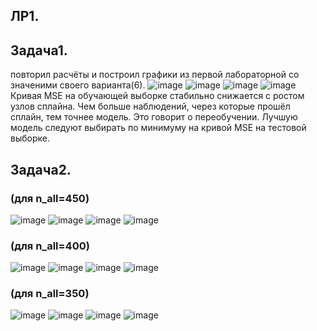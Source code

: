
## ЛР1.
## Задача1. 
повторил расчёты и построил графики из первой лабораторной со значеними своего варианта(6).
![image](https://user-images.githubusercontent.com/91901972/197031631-2c6626b5-2f7c-4b62-b226-43d90f12974a.png)
![image](https://user-images.githubusercontent.com/91901972/197031736-e6ebe912-570e-4fe8-8261-3c1969d64387.png)
![image](https://user-images.githubusercontent.com/91901972/197031795-fb359c97-c1f8-437f-8e09-3cd7949c9087.png)
![image](https://user-images.githubusercontent.com/91901972/197031927-69204833-0264-4506-96c7-1ef00f3d4e6d.png)
Кривая MSE на обучающей выборке стабильно снижается с ростом узлов сплайна. Чем больше наблюдений, через которые прошёл сплайн, тем точнее модель. Это говорит о переобучении. Лучшую модель следуют выбирать по минимуму на кривой MSE на тестовой выборке.
## Задача2.
### (для n_all=450)
![image](https://user-images.githubusercontent.com/91901972/197033756-a7609fc4-e03f-4d6f-b236-b975ccd0c24f.png)
![image](https://user-images.githubusercontent.com/91901972/197033837-7e58fbb7-2d7e-48be-9d85-afc2287ccfa7.png)
![image](https://user-images.githubusercontent.com/91901972/197034019-0db8a8f3-8683-4022-a987-028fd630587d.png)
![image](https://user-images.githubusercontent.com/91901972/197034135-fd679daf-d745-49e2-ba09-72279fb64ef3.png)
### (для n_all=400)
![image](https://user-images.githubusercontent.com/91901972/197034433-6c269bdf-8ec8-4a24-b54a-a02c2e17fb50.png)
![image](https://user-images.githubusercontent.com/91901972/197034507-57f04bb0-7e5a-4d83-a5ee-c2012800cdb2.png)
![image](https://user-images.githubusercontent.com/91901972/197034615-69b4f230-a83b-4b42-97b2-ebc29a518f15.png)
![image](https://user-images.githubusercontent.com/91901972/197034683-df61b583-5e51-44a8-aaa7-dcd22f8ea93b.png)
### (для n_all=350)
![image](https://user-images.githubusercontent.com/91901972/197035003-6741fa04-8a1c-45d3-991b-a5cfb35bb045.png)
![image](https://user-images.githubusercontent.com/91901972/197035068-0cdaa51e-0c33-40f7-ac33-79c630bb7363.png)
![image](https://user-images.githubusercontent.com/91901972/197035155-5431d527-2621-417d-a7b1-4dc1922123a4.png)
![image](https://user-images.githubusercontent.com/91901972/197035243-c92f05bc-d359-4445-a04d-6bc37166f440.png)

